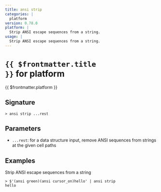 ```yaml
---
title: ansi strip
categories: |
  platform
version: 0.78.0
platform: |
  Strip ANSI escape sequences from a string.
usage: |
  Strip ANSI escape sequences from a string.
---
```


# <code>{{ $frontmatter.title }}</code> for platform

<div class='command-title'>{{ $frontmatter.platform }}</div>

## Signature

```> ansi strip ...rest```

## Parameters

 -  `...rest`: for a data structure input, remove ANSI sequences from strings at the given cell paths

## Examples

Strip ANSI escape sequences from a string
```shell
> $'(ansi green)(ansi cursor_on)hello' | ansi strip
hello
```
